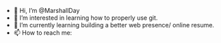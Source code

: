 - 👋 Hi, I’m @MarshallDay
- 👀 I’m interested in learning how to properly use git.
- 🌱 I’m currently learning building a better web presence/ online resume.
- 📫 How to reach me: 

